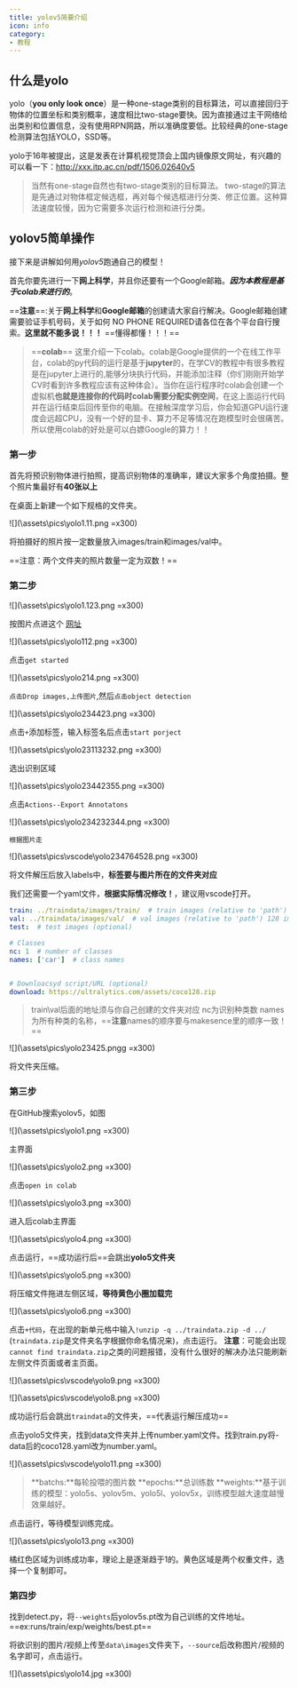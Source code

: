```yaml
---
title: yolov5简要介绍
icon: info
category:
- 教程
---
```


## 什么是yolo

yolo（**you only look once**）是一种one-stage类别的目标算法，可以直接回归于物体的位置坐标和类别概率，速度相比two-stage要快。因为直接通过主干网络给出类别和位置信息，没有使用RPN网路，所以准确度要低。比较经典的one-stage检测算法包括YOLO，SSD等。

yolo于16年被提出，这是发表在计算机视觉顶会上国内镜像原文网址，有兴趣的可以看一下：<http://xxx.itp.ac.cn/pdf/1506.02640v5>
>当然有one-stage自然也有two-stage类别的目标算法。
two-stage的算法是先通过对物体框定候选框，再对每个候选框进行分类、修正位置。这种算法速度较慢，因为它需要多次运行检测和进行分类。

## yolov5简单操作

接下来是讲解如何用*yolov5*跑通自己的模型！

首先你要先进行一下**网上科学**，并且你还要有一个Google邮箱。***因为本教程是基于colab来进行的***。

==**注意**==:关于**网上科学**和**Google邮箱**的创建请大家自行解决。Google邮箱创建需要验证手机号码，关于如何 NO PHONE REQUIRED请各位在各个平台自行搜索。**这里就不能多说！！！** ==懂得都懂！！！==

>==**colab**==
这里介绍一下colab。colab是Google提供的一个在线工作平台，colab的py代码的运行是基于**jupyter**的，在学CV的教程中有很多教程是在jupyter上进行的,能够分块执行代码，并能添加注释（你们刚刚开始学CV时看到许多教程应该有这种体会）。当你在运行程序时colab会创建一个虚拟机**也就是连接你的代码时colab需要分配实例空间**，在这上面运行代码并在运行结束后回传至你的电脑。在接触深度学习后，你会知道GPU运行速度会远超CPU，没有一个好的显卡、算力不足等情况在跑模型时会很痛苦。所以使用colab的好处是可以白嫖Google的算力！！

### 第一步

首先将预识别物体进行拍照，提高识别物体的准确率，建议大家多个角度拍摄。整个照片集最好有**40张以上**

在桌面上新建一个如下规格的文件夹。

![](\assets\pics\yolo1.11.png =x300)

将拍摄好的照片按一定数量放入images/train和images/val中。

==注意：两个文件夹的照片数量一定为双数！==

### 第二步

![](\assets\pics\yolo1.123.png =x300)

按图片点进这个 [网址](https://www.makesense.ai)

![](\assets\pics\yolo112.png =x300)

点击`get started`

![](\assets\pics\yolo214.png =x300)

`点击Drop images,上传图片`,然后`点击object detection`

![](\assets\pics\yolo234423.png =x300)

点击`+`添加标签，输入标签名后点击`start porject`

![](\assets\pics\yolo23113232.png =x300)

选出识别区域

![](\assets\pics\yolo23442355.png =x300)

点击`Actions--Export Annotatons`

![](\assets\pics\yolo234232344.png =x300)

`根据图片走`

![](\assets\pics\vscode\yolo234764528.png =x300)

将文件解压后放入labels中，**标签要与图片所在的文件夹对应**

我们还需要一个yaml文件，**根据实际情况修改！**，建议用vscode打开。

```yaml
train: ../traindata/images/train/  # train images (relative to 'path') 128 images
val: ../traindata/images/val/  # val images (relative to 'path') 128 images
test:  # test images (optional)

# Classes
nc: 1  # number of classes
names: ['car']  # class names


# Downloacsyd script/URL (optional)
download: https://ultralytics.com/assets/coco128.zip
```

>train\val后面的地址须与你自己创建的文件夹对应
nc为识别种类数
names为所有种类的名称，==**注意**names的顺序要与makesence里的顺序一致！==

![](\assets\pics\yolo23425.pngg =x300)

将文件夹压缩。

### 第三步

在GitHub搜索yolov5，如图

![](\assets\pics\yolo1.png =x300)

主界面

![](\assets\pics\yolo2.png =x300)

点击`open in colab`

![](\assets\pics\yolo3.png =x300)

进入后colab主界面

![](\assets\pics\yolo4.png =x300)

点击运行，==成功运行后==会跳出**yolo5文件夹**

![](\assets\pics\yolo5.png =x300)

将压缩文件拖进左侧区域，**等待黄色小圈加载完**

![](\assets\pics\yolo6.png =x300)

点击`+代码`，在出现的新单元格中输入`!unzip -q ../traindata.zip -d ../`   (`traindata.zip`是文件夹名字根据你命名情况来)，点击运行。 **注意**：可能会出现`cannot find traindata.zip`之类的问题报错，没有什么很好的解决办法只能刷新左侧文件页面或者主页面。

![](\assets\pics\vscode\yolo9.png =x300)

![](\assets\pics\vscode\yolo8.png =x300)

成功运行后会跳出`traindata`的文件夹，==代表运行解压成功==

点击yolo5文件夹，找到data文件夹并上传number.yaml文件。找到train.py将-data后的coco128.yaml改为number.yaml。

![](\assets\pics\vscode\yolo11.png =x300)

>**batchs:**每轮投喂的图片数
**epochs:**总训练数
**weights:**基于训练的模型：yolo5s、yolov5m、yolo5l、yolov5x，训练模型越大速度越慢效果越好。

点击运行，等待模型训练完成。

![](\assets\pics\yolo13.png =x300)

橘红色区域为训练成功率，理论上是逐渐趋于1的。黄色区域是两个权重文件，选择一个复制即可。

### 第四步

找到detect.py，将`--weights`后yolov5s.pt改为自己训练的文件地址。  ==ex:runs/train/exp/weights/best.pt==   

将欲识别的图片/视频上传至`data\images`文件夹下，`--source`后改称图片/视频的名字即可，点击运行。

![](\assets\pics\yolo14.jpg =x300)